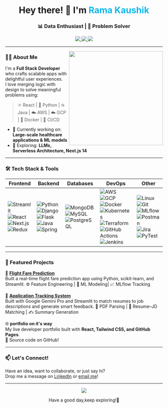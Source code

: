 <h1 align="center">
  Hey there! 👋 I'm <span style="color:#0db7ed">Rama Kaushik</span>
</h1>
<h3 align="center">
  📊 Data Enthusiast | 🧠 Problem Solver
</h3>

<p align="center">
  <a href="https://www.linkedin.com/in/ramakaushikmurugudu/" target="_blank">
    <img src="https://img.shields.io/badge/-Linkedin-blue?style=for-the-badge&logo=Linkedin&logoColor=white" />
  </a>
  <a href="https://github.com/Kaushik5650" target="_blank">
    <img src="https://img.shields.io/badge/-GitHub-181717?style=for-the-badge&logo=github&logoColor=white" />
  </a>
  <a href="mailto:ramakaushik2509@gmail.com">
    <img src="https://img.shields.io/badge/-Email-D14836?style=for-the-badge&logo=gmail&logoColor=white" />
  </a>
</p>

---

<img align="right" src="https://media.giphy.com/media/qgQUggAC3Pfv687qPC/giphy.gif" width="300" />

### 🙋‍♂️ About Me

I'm a **Full Stack Developer** who crafts scalable apps with delightful user experiences.  
I love merging logic with design to solve meaningful problems using:

> ⚛️ React | 🐍 Python | ☕ Java | ☁️ AWS | ☁️ GCP | 🐳 Docker | 🔄 CI/CD 

- 🔭 Currently working on: **Large-scale healthcare applications & ML models**
- 🌱 Exploring: **LLMs, Serverless Architecture, Next.js 14**

---

### 🛠️ Tech Stack & Tools

| **Frontend** | **Backend** | **Databases** | **DevOps** | **Other** |
|--------------|-------------|----------------|-------------|-------------|
| ![Streamlit](https://img.shields.io/badge/-Streamlit-FF4B4B?style=flat&logo=streamlit) ![React](https://img.shields.io/badge/-React-61DAFB?style=flat&logo=react) ![Next.js](https://img.shields.io/badge/-Next.js-black?style=flat&logo=next.js) ![Redux](https://img.shields.io/badge/-Redux-764ABC?style=flat&logo=redux) | ![Python](https://img.shields.io/badge/-Python-3776AB?style=flat&logo=python) ![Django](https://img.shields.io/badge/-Django-092E20?style=flat&logo=django) ![Flask](https://img.shields.io/badge/-Flask-000000?style=flat&logo=flask) ![Java](https://img.shields.io/badge/-Java-007396?style=flat&logo=java) ![Spring](https://img.shields.io/badge/-Spring-6DB33F?style=flat&logo=spring) | ![MongoDB](https://img.shields.io/badge/-MongoDB-47A248?style=flat&logo=mongodb) ![MySQL](https://img.shields.io/badge/-MySQL-00758F?style=flat&logo=mysql) ![PostgreSQL](https://img.shields.io/badge/-PostgreSQL-336791?style=flat&logo=postgresql) | ![AWS](https://img.shields.io/badge/-AWS-232F3E?style=flat&logo=amazon-aws) ![GCP](https://img.shields.io/badge/Google%20Cloud-4285F4?&style=flat&logo=googlecloud) ![Docker](https://img.shields.io/badge/-Docker-2496ED?style=flat&logo=docker) ![Kubernetes](https://img.shields.io/badge/-Kubernetes-326CE5?style=flat&logo=kubernetes) ![Terraform](https://img.shields.io/badge/-Terraform-7B42BC?style=flat&logo=terraform) ![GitHub Actions](https://img.shields.io/badge/-GitHub%20Actions-2088FF?style=flat&logo=githubactions) ![Jenkins](https://img.shields.io/badge/-Jenkins-D24939?style=flat&logo=jenkins) | ![Linux](https://img.shields.io/badge/-Linux-FCC624?style=flat&logo=linux) ![Git](https://img.shields.io/badge/-Git-F05032?style=flat&logo=git) ![MLflow](https://img.shields.io/badge/-MLflow-1A73E8?style=flat&logo=mlflow) ![Postman](https://img.shields.io/badge/-Postman-FF6C37?style=flat&logo=postman) ![Jira](https://img.shields.io/badge/-Jira-0052CC?style=flat&logo=jira) ![PyTest](https://img.shields.io/badge/-PyTest-3776AB?style=flat&logo=python) |

---

### 🌟 Featured Projects

🚀 **[Flight Fare Prediction](https://github.com/Nayeem114477/flight-fare-prediction)**  
Built a real-time flight fare prediction app using Python, scikit-learn, and Streamlit.
⚙️ Feature Engineering | 🧠 ML Modeling| 📈 MLflow Tracking


🧠 **[Application Tracking System](https://github.com/Nayeem114477/Application_Tracking_System)**  
Built with Google Gemini Pro and Streamlit to match resumes to job descriptions and generate smart feedback.
📄 PDF Parsing | 🧠 Resume–JD Matching | ✍️ Summary Generation

🌐 **portfolio on it's way**  
My live developer portfolio built with **React, Tailwind CSS, and GitHub Pages**.  
📁 Source code on GitHub!

---

### 📫 Let's Connect!

Have an idea, want to collaborate, or just say hi?  
Drop me a message on [LinkedIn](https://www.linkedin.com/in/mohammad-nayeem-1156a31b9/) or [email me](mailto:chotunayeem92@gmail.com)!

---

<p align="center">
  <img src="https://readme-typing-svg.demolab.com/?lines=Thanks+for+visiting!;Happy+Coding!&font=Fira+Code&center=true&width=380&height=45&color=00BFFF">
</p>

<p align="center">Have a good day,keep exploring!💙</p>

<!--
**Nayeem114477/Nayeem114477** is a ✨ _special_ ✨ repository because its `README.md` (this file) appears on your GitHub profile.

Here are some ideas to get you started:

- 🔭 I’m currently working on ...
- 🌱 I’m currently learning ...
- 👯 I’m looking to collaborate on ...
- 🤔 I’m looking for help with ...
- 💬 Ask me about ...
- 📫 How to reach me: ...
- 😄 Pronouns: ...
- ⚡ Fun fact: ...
-->
